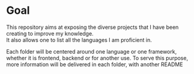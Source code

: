 # Goal

This repository aims at exposing the diverse projects that I have been creating to improve my knowledge.\
It also allows one to list all the languages I am proficient in.

Each folder will be centered around one language or one framework, whether it is frontend, backend or for another use.
To serve this purpose, more information will be delivered in each folder, with another README

